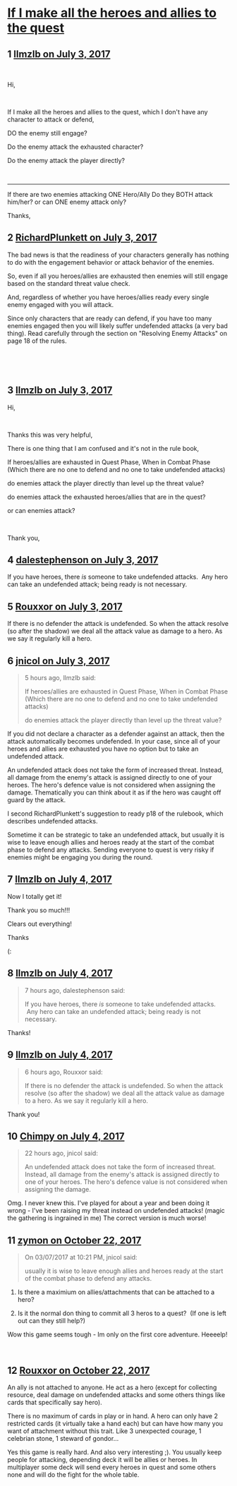 # [If I make all the heroes and allies to the quest](https://community.fantasyflightgames.com/topic/253375-if-i-make-all-the-heroes-and-allies-to-the-quest/)

## 1 [llmzlb on July 3, 2017](https://community.fantasyflightgames.com/topic/253375-if-i-make-all-the-heroes-and-allies-to-the-quest/?do=findComment&comment=2863724)

 

Hi,

 

If I make all the heroes and allies to the quest, which I don't have any character to attack or defend,

DO the enemy still engage?

Do the enemy attack the exhausted character?

Do the enemy attack the player directly?

 

---------

If there are two enemies attacking ONE Hero/Ally Do they BOTH attack him/her? or can ONE enemy attack only?

Thanks,
 

## 2 [RichardPlunkett on July 3, 2017](https://community.fantasyflightgames.com/topic/253375-if-i-make-all-the-heroes-and-allies-to-the-quest/?do=findComment&comment=2864162)

The bad news is that the readiness of your characters generally has nothing to do with the engagement behavior or attack behavior of the enemies.

So, even if all you heroes/allies are exhausted then enemies will still engage based on the standard threat value check.

And, regardless of whether you have heroes/allies ready every single enemy engaged with you will attack.

Since only characters that are ready can defend, if you have too many enemies engaged then you will likely suffer undefended attacks (a very bad thing). Read carefully through the section on "Resolving Enemy Attacks" on page 18 of the rules.

 

 

## 3 [llmzlb on July 3, 2017](https://community.fantasyflightgames.com/topic/253375-if-i-make-all-the-heroes-and-allies-to-the-quest/?do=findComment&comment=2864236)

Hi, 

 

Thanks this was very helpful, 

There is one thing that I am confused and it's not in the rule book,

If heroes/allies are exhausted in Quest Phase, When in Combat Phase (Which there are no one to defend and no one to take undefended attacks)

do enemies attack the player directly than level up the threat value?  

do enemies attack the exhausted heroes/allies that are in the quest?

or can enemies attack?

 

Thank you,

## 4 [dalestephenson on July 3, 2017](https://community.fantasyflightgames.com/topic/253375-if-i-make-all-the-heroes-and-allies-to-the-quest/?do=findComment&comment=2864305)

If you have heroes, there *is* someone to take undefended attacks.  Any hero can take an undefended attack; being ready is not necessary.

## 5 [Rouxxor on July 3, 2017](https://community.fantasyflightgames.com/topic/253375-if-i-make-all-the-heroes-and-allies-to-the-quest/?do=findComment&comment=2864411)

If there is no defender the attack is undefended. So when the attack resolve (so after the shadow) we deal all the attack value as damage to a hero. As we say it regularly kill a hero.

## 6 [jnicol on July 3, 2017](https://community.fantasyflightgames.com/topic/253375-if-i-make-all-the-heroes-and-allies-to-the-quest/?do=findComment&comment=2864787)

> 5 hours ago, llmzlb said:
> 
> If heroes/allies are exhausted in Quest Phase, When in Combat Phase (Which there are no one to defend and no one to take undefended attacks)
> 
> do enemies attack the player directly than level up the threat value?  

If you did not declare a character as a defender against an attack, then the attack automatically becomes undefended. In your case, since all of your heroes and allies are exhausted you have no option but to take an undefended attack.

An undefended attack does not take the form of increased threat. Instead, all damage from the enemy's attack is assigned directly to one of your heroes. The hero's defence value is not considered when assigning the damage. Thematically you can think about it as if the hero was caught off guard by the attack.

I second RichardPlunkett's suggestion to ready p18 of the rulebook, which describes undefended attacks.

Sometime it can be strategic to take an undefended attack, but usually it is wise to leave enough allies and heroes ready at the start of the combat phase to defend any attacks. Sending everyone to quest is very risky if enemies might be engaging you during the round.

## 7 [llmzlb on July 4, 2017](https://community.fantasyflightgames.com/topic/253375-if-i-make-all-the-heroes-and-allies-to-the-quest/?do=findComment&comment=2864988)

Now I totally get it!

Thank you so much!!!

Clears out everything!

Thanks

(:

## 8 [llmzlb on July 4, 2017](https://community.fantasyflightgames.com/topic/253375-if-i-make-all-the-heroes-and-allies-to-the-quest/?do=findComment&comment=2864990)

> 7 hours ago, dalestephenson said:
> 
> If you have heroes, there *is* someone to take undefended attacks.  Any hero can take an undefended attack; being ready is not necessary.

Thanks!

## 9 [llmzlb on July 4, 2017](https://community.fantasyflightgames.com/topic/253375-if-i-make-all-the-heroes-and-allies-to-the-quest/?do=findComment&comment=2864991)

> 6 hours ago, Rouxxor said:
> 
> If there is no defender the attack is undefended. So when the attack resolve (so after the shadow) we deal all the attack value as damage to a hero. As we say it regularly kill a hero.

Thank you!

## 10 [Chimpy on July 4, 2017](https://community.fantasyflightgames.com/topic/253375-if-i-make-all-the-heroes-and-allies-to-the-quest/?do=findComment&comment=2865923)

> 22 hours ago, jnicol said:
> 
> An undefended attack does not take the form of increased threat. Instead, all damage from the enemy's attack is assigned directly to one of your heroes. The hero's defence value is not considered when assigning the damage.

Omg. I never knew this. I've played for about a year and been doing it wrong - I've been raising my threat instead on undefended attacks! (magic the gathering is ingrained in me) The correct version is much worse!

## 11 [zymon on October 22, 2017](https://community.fantasyflightgames.com/topic/253375-if-i-make-all-the-heroes-and-allies-to-the-quest/?do=findComment&comment=3039252)

> On 03/07/2017 at 10:21 PM, jnicol said:
> 
> usually it is wise to leave enough allies and heroes ready at the start of the combat phase to defend any attacks.

1. Is there a maximium on allies/attachments that can be attached to a hero?

2. Is it the normal don thing to commit all 3 heros to a quest?  (If one is left out can they still help?)

Wow this game seems tough - Im only on the first core adventure. Heeeelp!

 

## 12 [Rouxxor on October 22, 2017](https://community.fantasyflightgames.com/topic/253375-if-i-make-all-the-heroes-and-allies-to-the-quest/?do=findComment&comment=3039387)

An ally is not attached to anyone. He act as a hero (except for collecting resource, deal damage on undefended attacks and some others things like cards that specifically say hero).

There is no maximum of cards in play or in hand. A hero can only have 2 restricted cards (it virtually take a hand each) but can have how many you want of attachment without this trait. Like 3 unexpected courage, 1 celebrian stone, 1 steward of gondor...

Yes this game is really hard. And also very interesting ;). You usually keep people for attacking, depending deck it will be allies or heroes. In multiplayer some deck will send every heroes in quest and some others none and will do the fight for the whole table.

